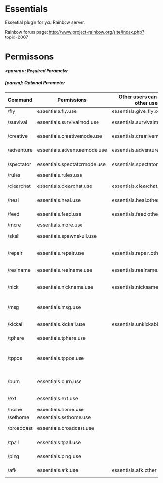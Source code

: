# Essentials
Essential plugin for you Rainbow server.

Rainbow forum page: http://www.project-rainbow.org/site/index.php?topic=2087   

# Permissons

##### \<param\>: Required Parameter  
##### \[param\]: Optional Parameter

Command    | Permissions                  | Other users can use it on other users | Usage                               | Alias
-----------|------------------------------|---------------------------------------|-------------------------------------|--------------
/fly       | essentials.fly.use           | essentials.give_fly.others            | /fly \[player\]                     |
/survival  | essentials.survivalmod.use   | essentials.survivalmode.other         | /survival \[player\]                |
/creative  | essentials.creativemode.use  | essentials.creativemode.other         | /creative \[player\]                |
/adventure | essentials.adventuremode.use | essentials.adventuremode.other        | /adventure \[player\]               |
/spectator | essentials.spectatormode.use | essentials.spectatormode.other        | /spectator \[player\]               |
/rules     | essentials.rules.use         |                                       | /rules                              |
/clearchat | essentials.clearchat.use     | essentials.clearchat.other            | /clearchat \[player\]               |
/heal      | essentials.heal.use          | essentials.heal.other                 | /heal \[player\]                    |
/feed      | essentials.feed.use          | essentials.feed.other                 | /feed \[player\]                    | eat
/more      | essentials.more.use          |                                       | /more                               |
/skull     | essentials.spawnskull.use    |                                       | /skull \<owner\>                    |
/repair    | essentials.repair.use        | essentials.repair.other               | /repair \[all\|hand\] \[player\]    | fix
/realname  | essentials.realname.use      | essentials.realname.other             | /realname \[player\]                |
/nick      | essentials.nickname.use      | essentials.nickname.other             | /nick \[player\] \<nick\|off\>      | nickname
/msg       | essentials.msg.use           |                                       | /msg \<player\> \<message\>         | t, m, tell, whisper
/kickall   | essentials.kickall.use       | essentials.unkickable                 | /kickall \<reason\>                 |
/tphere    | essentials.tphere.use        |                                       | /tphere \<player\>                  |
/tppos     | essentials.tppos.use         |                                       | /tppos \[player\] \<x\> \<y\> \<z\> |
/burn      | essentials.burn.use          |                                       | /burn \<player\> \<seconds\>        |
/ext       | essentials.ext.use           |                                       | /ext \<player\>                     | extinguish
/home      | essentials.home.use          |                                       | /home                               |
/sethome   | essentials.sethome.use       |                                       | /sethome                            | createhome
/broadcast | essentials.broadcast.use     |                                       | /broadcast \<message\>              | bcast
/tpall     | essentials.tpall.use         |                                       | /tpall \[player\]                   |
/ping      | essentials.ping.use          |                                       | /ping \[message\]                   | pong, echo
/afk       | essentials.afk.use           | essentials.afk.other                  | /afk \[player\]                     | away